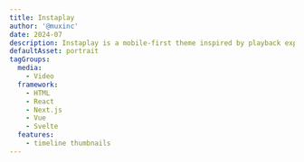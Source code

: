 ```yaml
---
title: Instaplay
author: '@muxinc'
date: 2024-07
description: Instaplay is a mobile-first theme inspired by playback experiences you can find in popular social media apps.
defaultAsset: portrait
tagGroups:
  media: 
    - Video
  framework:
    - HTML
    - React
    - Next.js
    - Vue
    - Svelte
  features:
    - timeline thumbnails
---
```

